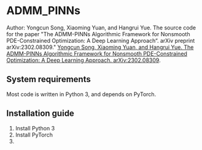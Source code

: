 # ADMM_PINNs
Author: Yongcun Song, Xiaoming Yuan, and Hangrui Yue.
The source code for the paper "The ADMM-PINNs Algorithmic Framework for Nonsmooth PDE-Constrained Optimization: A Deep Learning Approach“. 
arXiv preprint arXiv:2302.08309." [Yongcun Song, Xiaoming Yuan, and Hangrui Yue. The ADMM-PINNs Algorithmic Framework for Nonsmooth PDE-Constrained Optimization: A Deep Learning Approach. arXiv:2302.08309](https://doi.org/10.48550/arXiv.2302.08309).
## System requirements
Most code is written in Python 3, and depends on PyTorch.
## Installation guide
1. Install Python 3
2. Install PyTorch
3. 
